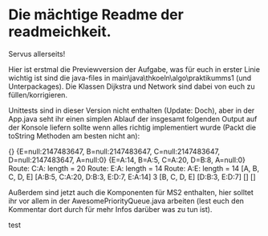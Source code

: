 # Die mächtige Readme der readmeichkeit.

Servus allerseits!

Hier ist erstmal die Previewversion der Aufgabe, was für euch in erster Linie wichtig ist sind
die java-files in main\java\thkoeln\algo\praktikumms1 (und Unterpackages). Die Klassen
Dijkstra und Network sind dabei von euch zu füllen/korrigieren.

Unittests sind in dieser Version nicht enthalten (Update: Doch), aber in der App.java seht ihr
einen simplen Ablauf der insgesamt folgenden Output auf der Konsole liefern sollte wenn alles
richtig implementiert wurde (Packt die toString Methoden am besten nicht an):

{}
{E=null:2147483647, B=null:2147483647, C=null:2147483647, D=null:2147483647, A=null:0}
{E=A:14, B=A:5, C=A:20, D=B:8, A=null:0}
Route: C:A: length = 20
Route: E:A: length = 14
Route: A:E: length = 14
[A, B, C, D, E]
[A:B:5, C:A:20, D:B:3, E:D:7, E:A:14]
3
[B, C, D, E]
[D:B:3, E:D:7]
[]
[]

Außerdem sind jetzt auch die Komponenten für MS2 enthalten, hier solltet ihr vor allem in der
AwesomePriorityQueue.java arbeiten (lest euch den Kommentar dort durch für mehr Infos darüber
was zu tun ist).

test